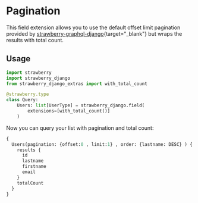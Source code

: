 # Pagination

This field extension allows you to use the default offset limit pagination provided by 
[strawberry-graphql-django](https://github.com/strawberry-graphql/strawberry-graphql-django){target="_blank"} but wraps the results with total count.

## Usage

```python
import strawberry
import strawberry_django
from strawberry_django_extras import with_total_count

@strawberry.type
class Query:
    Users: list[UserType] = strawberry_django.field( 
        extensions=[with_total_count()]
    )
```

Now you can query your list with pagination and total count:

```graphql
{
  Users(pagination: {offset:0 , limit:1} , order: {lastname: DESC} ) {
    results {
      id
      lastname
      firstname
      email  
    }
    totalCount
  }
}
```